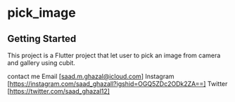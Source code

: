 # pick_image

## Getting Started

This project is a Flutter project that let user to pick an image from camera and
gallery using cubit.



contact me
Email [saad.m.ghazal@icloud.com]
Instagram [https://instagram.com/saad_ghazall?igshid=OGQ5ZDc2ODk2ZA==]
Twitter [https://twitter.com/saad_ghazal12]


